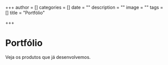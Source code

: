 +++
author = []
categories = []
date = ""
description = ""
image = ""
tags = []
title = "Portfólio"

+++
# Portfólio

Veja os produtos que já desenvolvemos.